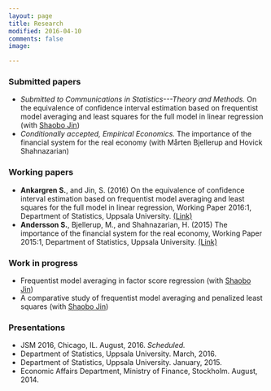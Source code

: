 ```yaml
---
layout: page
title: Research
modified: 2016-04-10
comments: false
image:

---
```


### Submitted papers

* *Submitted to Communications in Statistics---Theory and Methods.* On the equivalence of confidence interval estimation based on frequentist model averaging and least squares for the full model in linear regression (with [Shaobo Jin](http://katalog.uu.se/profile/?id=N11-1506))
* *Conditionally accepted, Empirical Economics.* The importance of the financial system for the real economy (with Mårten Bjellerup and Hovick Shahnazarian)

### Working papers

* **Ankargren S.**, and Jin, S. (2016) On the equivalence of confidence interval estimation based on frequentist model averaging and least squares for the full model in linear regression, Working Paper 2016:1, Department of Statistics, Uppsala University. [(Link)](http://uu.diva-portal.org/smash/record.jsf?pid=diva2%3A919537&dswid=-5279)
* **Andersson S.**, Bjellerup, M., and Shahnazarian, H. (2015) The importance of the financial system for the real economy, Working Paper 2015:1, Department of Statistics, Uppsala University. [(Link)](http://uu.diva-portal.org/smash/record.jsf?dswid=-5279&pid=diva2%3A789469&c=1&searchType=SIMPLE&language=sv&query=&af=%5B%5D&aq=%5B%5B%7B%22personId%22%3A%22seban876%22%7D%5D%5D&aq2=%5B%5B%5D%5D&aqe=%5B%5D&noOfRows=50&sortOrder=author_sort_asc&onlyFullText=false&sf=all)

### Work in progress

* Frequentist model averaging in factor score regression (with [Shaobo Jin](http://katalog.uu.se/profile/?id=N11-1506))
* A comparative study of frequentist model averaging and penalized least squares (with [Shaobo Jin](http://katalog.uu.se/profile/?id=N11-1506))

### Presentations

* JSM 2016, Chicago, IL. August, 2016. *Scheduled.*
* Department of Statistics, Uppsala University. March, 2016.
* Department of Statistics, Uppsala University. January, 2015.
* Economic Affairs Department, Ministry of Finance, Stockholm. August, 2014.